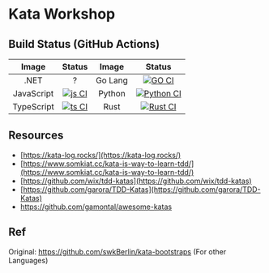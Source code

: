 # Kata Workshop

## Build Status (GitHub Actions)

|    Image   | Status |  Image  | Status |
|:----------:|:------:|:-------:|:------:|
| .NET       | ?      | Go Lang | [![GO CI](https://github.com/dotnetthailand/kata-workshop/actions/workflows/go.yml/badge.svg)](https://github.com/dotnetthailand/kata-workshop/actions/workflows/go.yml)      |
| JavaScript | [![js CI](https://github.com/dotnetthailand/kata-workshop/actions/workflows/js.yml/badge.svg)](https://github.com/dotnetthailand/kata-workshop/actions/workflows/js.yml)      | Python  | [![Python CI](https://github.com/dotnetthailand/kata-workshop/actions/workflows/python.yml/badge.svg)](https://github.com/dotnetthailand/kata-workshop/actions/workflows/python.yml)      |
| TypeScript | [![ts CI](https://github.com/dotnetthailand/kata-workshop/actions/workflows/ts.yml/badge.svg)](https://github.com/dotnetthailand/kata-workshop/actions/workflows/ts.yml)      | Rust    | [![Rust CI](https://github.com/dotnetthailand/kata-workshop/actions/workflows/rust.yml/badge.svg)](https://github.com/dotnetthailand/kata-workshop/actions/workflows/rust.yml)      |

## Resources

- [https://kata-log.rocks/](https://kata-log.rocks/)
- [https://www.somkiat.cc/kata-is-way-to-learn-tdd/](https://www.somkiat.cc/kata-is-way-to-learn-tdd/)
- [https://github.com/wix/tdd-katas](https://github.com/wix/tdd-katas)
- [https://github.com/garora/TDD-Katas](https://github.com/garora/TDD-Katas)
- <https://github.com/gamontal/awesome-katas>

## Ref

Original: https://github.com/swkBerlin/kata-bootstraps (For other Languages)

[rust-ci-badge]: https://github.com/dotnetthailand/kata-workshop/actions/workflows/rust.yml/badge.svg